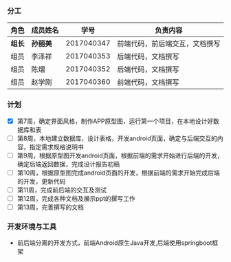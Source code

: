 ### 分工

| 角色 | 成员姓名 | 学号 | 负责内容 |
| --- | ------- | --- | ------- |
| **组长**   | **孙丽美**  | 2017040347 | 前端代码，前后端交互，文档撰写 |
| 组员   | 李泽祥  | 2017040353 | 后端代码，文档撰写 |
| 组员   | 陈熠  | 2017040352 | 后端代码，文档撰写 |
| 组员   | 赵学刚  | 2017040360 | 前端代码，文档撰写 |

### 计划
- [x] 第7周，确定界面风格，制作APP原型图，运行第一个项目，在本地设计好数据库和表
- [ ] 第8周，本地建立数据库，设计表格，开发android页面，确定与后端交互的内容，指定需求规格说明书
- [ ] 第9周，根据原型图开发android页面，根据前端的需求开始进行后端的开发，确定后端返回数据，完成设计报告初稿
- [ ] 第10周，根据原型图完成android页面的开发，根据前端的需求开始完成后端的开发，更新代码
- [ ] 第11周，完成前后端的交互及测试
- [ ] 第12周，完成各种文档及展示ppt的撰写工作
- [ ] 第13周，完善撰写的文档

### 开发环境与工具 

* 前后端分离的开发方式，前端Android原生Java开发,后端使用springboot框架
